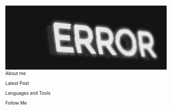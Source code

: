 [![Header](https://github.com/artjomrozhkov/artjomrozhkov/blob/main/assets/ezgif-5-8a994257a1.gif)](https://www.youtube.com/watch?v=_WAI_4T_PoM&ab_channel=GIJIN-Topic)
About me

Latest Post

Languages and Tools

Follow Me